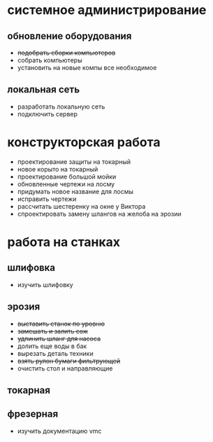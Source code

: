# системное администрирование
## обновление оборудования
- ~~подобрать сборки компьютеров~~
- собрать компьютеры
- установить на новые компы все необходимое
## локальная сеть
- разработать локальную сеть
- подключить сервер
# конструкторская работа
- проектирование защиты на токарный
- новое корыто на токарный
- проектирование большой мойки
- обновленные чертежи на лосму
- придумать новое название для лосмы
- исправить чертежи
- рассчитать шестеренку на окне у Виктора
- спроектировать замену шлангов на желоба на эрозии
# работа на станках
## шлифовка
- изучить шлифовку
## эрозия
- ~~выставить станок по уровню~~
- ~~замешать и залить сож~~
- ~~удлинить шланг для насоса~~
- долить еще воды в бак
- вырезать деталь техники
- ~~взять рулон бумаги фильтрующей~~
- очистить стол и направляющие
## токарная

## фрезерная
- изучить документацию vmc